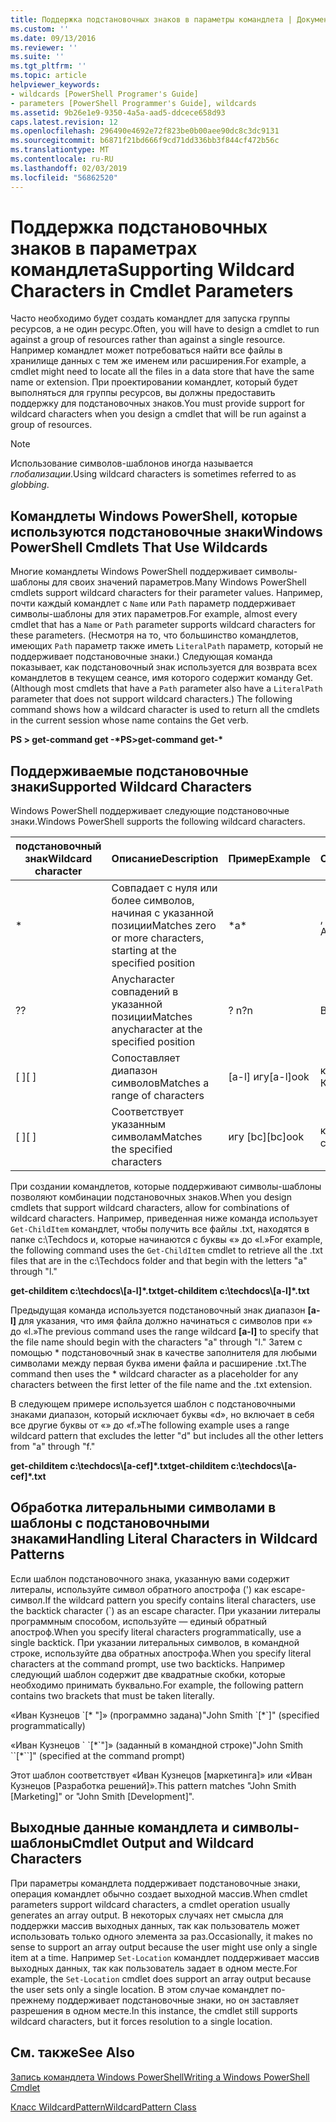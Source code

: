 ```yaml
---
title: Поддержка подстановочных знаков в параметры командлета | Документация Майкрософт
ms.custom: ''
ms.date: 09/13/2016
ms.reviewer: ''
ms.suite: ''
ms.tgt_pltfrm: ''
ms.topic: article
helpviewer_keywords:
- wildcards [PowerShell Programer's Guide]
- parameters [PowerShell Programmer's Guide], wildcards
ms.assetid: 9b26e1e9-9350-4a5a-aad5-ddcece658d93
caps.latest.revision: 12
ms.openlocfilehash: 296490e4692e72f823be0b00aee90dc8c3dc9131
ms.sourcegitcommit: b6871f21bd666f9cd71dd336bb3f844cf472b56c
ms.translationtype: MT
ms.contentlocale: ru-RU
ms.lasthandoff: 02/03/2019
ms.locfileid: "56862520"
---
```

# <a name="supporting-wildcard-characters-in-cmdlet-parameters"></a><span data-ttu-id="602ec-102">Поддержка подстановочных знаков в параметрах командлета</span><span class="sxs-lookup"><span data-stu-id="602ec-102">Supporting Wildcard Characters in Cmdlet Parameters</span></span>

<span data-ttu-id="602ec-103">Часто необходимо будет создать командлет для запуска группы ресурсов, а не один ресурс.</span><span class="sxs-lookup"><span data-stu-id="602ec-103">Often, you will have to design a cmdlet to run against a group of resources rather than against a single resource.</span></span> <span data-ttu-id="602ec-104">Например командлет может потребоваться найти все файлы в хранилище данных с тем же именем или расширения.</span><span class="sxs-lookup"><span data-stu-id="602ec-104">For example, a cmdlet might need to locate all the files in a data store that have the same name or extension.</span></span> <span data-ttu-id="602ec-105">При проектировании командлет, который будет выполняться для группы ресурсов, вы должны предоставить поддержку для подстановочных знаков.</span><span class="sxs-lookup"><span data-stu-id="602ec-105">You must provide support for wildcard characters when you design a cmdlet that will be run against a group of resources.</span></span>

> [!NOTE]
> <span data-ttu-id="602ec-106">Использование символов-шаблонов иногда называется *глобализации*.</span><span class="sxs-lookup"><span data-stu-id="602ec-106">Using wildcard characters is sometimes referred to as *globbing*.</span></span>

## <a name="windows-powershell-cmdlets-that-use-wildcards"></a><span data-ttu-id="602ec-107">Командлеты Windows PowerShell, которые используются подстановочные знаки</span><span class="sxs-lookup"><span data-stu-id="602ec-107">Windows PowerShell Cmdlets That Use Wildcards</span></span>

 <span data-ttu-id="602ec-108">Многие командлеты Windows PowerShell поддерживает символы-шаблоны для своих значений параметров.</span><span class="sxs-lookup"><span data-stu-id="602ec-108">Many Windows PowerShell cmdlets support wildcard characters for their parameter values.</span></span> <span data-ttu-id="602ec-109">Например, почти каждый командлет с `Name` или `Path` параметр поддерживает символы-шаблоны для этих параметров.</span><span class="sxs-lookup"><span data-stu-id="602ec-109">For example, almost every cmdlet that has a `Name` or `Path` parameter supports wildcard characters for these parameters.</span></span> <span data-ttu-id="602ec-110">(Несмотря на то, что большинство командлетов, имеющих `Path` параметр также иметь `LiteralPath` параметр, который не поддерживает подстановочные знаки.) Следующая команда показывает, как подстановочный знак используется для возврата всех командлетов в текущем сеансе, имя которого содержит команду Get.</span><span class="sxs-lookup"><span data-stu-id="602ec-110">(Although most cmdlets that have a `Path` parameter also have a `LiteralPath` parameter that does not support wildcard characters.) The following command shows how a wildcard character is used to return all the cmdlets in the current session whose name contains the Get verb.</span></span>

 <span data-ttu-id="602ec-111">**PS > get-command get -\***</span><span class="sxs-lookup"><span data-stu-id="602ec-111">**PS>get-command get-\***</span></span>

## <a name="supported-wildcard-characters"></a><span data-ttu-id="602ec-112">Поддерживаемые подстановочные знаки</span><span class="sxs-lookup"><span data-stu-id="602ec-112">Supported Wildcard Characters</span></span>

<span data-ttu-id="602ec-113">Windows PowerShell поддерживает следующие подстановочные знаки.</span><span class="sxs-lookup"><span data-stu-id="602ec-113">Windows PowerShell supports the following wildcard characters.</span></span>

|<span data-ttu-id="602ec-114">подстановочный знак</span><span class="sxs-lookup"><span data-stu-id="602ec-114">Wildcard character</span></span>|<span data-ttu-id="602ec-115">Описание</span><span class="sxs-lookup"><span data-stu-id="602ec-115">Description</span></span>|<span data-ttu-id="602ec-116">Пример</span><span class="sxs-lookup"><span data-stu-id="602ec-116">Example</span></span>|<span data-ttu-id="602ec-117">Совпадения</span><span class="sxs-lookup"><span data-stu-id="602ec-117">Matches</span></span>|<span data-ttu-id="602ec-118">Не соответствует</span><span class="sxs-lookup"><span data-stu-id="602ec-118">Does not match</span></span>|
|------------------------|-----------------|-------------|-------------|--------------------|
|*|<span data-ttu-id="602ec-119">Совпадает с нуля или более символов, начиная с указанной позиции</span><span class="sxs-lookup"><span data-stu-id="602ec-119">Matches zero or more characters, starting at the specified position</span></span>|<span data-ttu-id="602ec-120">\*</span><span class="sxs-lookup"><span data-stu-id="602ec-120">a\*</span></span>|<span data-ttu-id="602ec-121">, Ag Apple</span><span class="sxs-lookup"><span data-stu-id="602ec-121">A, ag, Apple</span></span>||
|<span data-ttu-id="602ec-122">?</span><span class="sxs-lookup"><span data-stu-id="602ec-122">?</span></span>|<span data-ttu-id="602ec-123">Anycharacter совпадений в указанной позиции</span><span class="sxs-lookup"><span data-stu-id="602ec-123">Matches anycharacter at the specified position</span></span>|<span data-ttu-id="602ec-124">? n</span><span class="sxs-lookup"><span data-stu-id="602ec-124">?n</span></span>|<span data-ttu-id="602ec-125">В, на</span><span class="sxs-lookup"><span data-stu-id="602ec-125">An, in, on</span></span>|<span data-ttu-id="602ec-126">запустили</span><span class="sxs-lookup"><span data-stu-id="602ec-126">ran</span></span>|
|<span data-ttu-id="602ec-127">[ ]</span><span class="sxs-lookup"><span data-stu-id="602ec-127">[ ]</span></span>|<span data-ttu-id="602ec-128">Сопоставляет диапазон символов</span><span class="sxs-lookup"><span data-stu-id="602ec-128">Matches a range of characters</span></span>|<span data-ttu-id="602ec-129">[a-l] игу</span><span class="sxs-lookup"><span data-stu-id="602ec-129">[a-l]ook</span></span>|<span data-ttu-id="602ec-130">книги, оформление, Кука</span><span class="sxs-lookup"><span data-stu-id="602ec-130">book, cook, look</span></span>|<span data-ttu-id="602ec-131">заняло</span><span class="sxs-lookup"><span data-stu-id="602ec-131">took</span></span>|
|<span data-ttu-id="602ec-132">[ ]</span><span class="sxs-lookup"><span data-stu-id="602ec-132">[ ]</span></span>|<span data-ttu-id="602ec-133">Соответствует указанным символам</span><span class="sxs-lookup"><span data-stu-id="602ec-133">Matches the specified characters</span></span>|<span data-ttu-id="602ec-134">игу [bc]</span><span class="sxs-lookup"><span data-stu-id="602ec-134">[bc]ook</span></span>|<span data-ttu-id="602ec-135">книги, Кука</span><span class="sxs-lookup"><span data-stu-id="602ec-135">book, cook</span></span>|<span data-ttu-id="602ec-136">внешний вид</span><span class="sxs-lookup"><span data-stu-id="602ec-136">look</span></span>|

<span data-ttu-id="602ec-137">При создании командлетов, которые поддерживают символы-шаблоны позволяют комбинации подстановочных знаков.</span><span class="sxs-lookup"><span data-stu-id="602ec-137">When you design cmdlets that support wildcard characters, allow for combinations of wildcard characters.</span></span> <span data-ttu-id="602ec-138">Например, приведенная ниже команда использует `Get-ChildItem` командлет, чтобы получить все файлы .txt, находятся в папке c:\Techdocs и, которые начинаются с буквы «» до «l.»</span><span class="sxs-lookup"><span data-stu-id="602ec-138">For example, the following command uses the `Get-ChildItem` cmdlet to retrieve all the .txt files that are in the c:\Techdocs folder and that begin with the letters "a" through "l."</span></span>

<span data-ttu-id="602ec-139">**get-childitem c:\techdocs\\[a-l]\*.txt**</span><span class="sxs-lookup"><span data-stu-id="602ec-139">**get-childitem c:\techdocs\\[a-l]\*.txt**</span></span>

<span data-ttu-id="602ec-140">Предыдущая команда используется подстановочный знак диапазон **[a-l]** для указания, что имя файла должно начинаться с символов при «» до «l.»</span><span class="sxs-lookup"><span data-stu-id="602ec-140">The previous command uses the range wildcard **[a-l]** to specify that the file name should begin with the characters "a" through "l."</span></span> <span data-ttu-id="602ec-141">Затем с помощью \* подстановочный знак в качестве заполнителя для любыми символами между первая буква имени файла и расширение .txt.</span><span class="sxs-lookup"><span data-stu-id="602ec-141">The command then uses the \* wildcard character as a placeholder for any characters between the first letter of the file name and the .txt extension.</span></span>

<span data-ttu-id="602ec-142">В следующем примере используется шаблон с подстановочными знаками диапазон, который исключает буквы «d», но включает в себя все другие буквы от «» до «f.»</span><span class="sxs-lookup"><span data-stu-id="602ec-142">The following example uses a range wildcard pattern that excludes the letter "d" but includes all the other letters from "a" through "f."</span></span>

<span data-ttu-id="602ec-143">**get-childitem c:\techdocs\\[a-cef]\*.txt**</span><span class="sxs-lookup"><span data-stu-id="602ec-143">**get-childitem c:\techdocs\\[a-cef]\*.txt**</span></span>

## <a name="handling-literal-characters-in-wildcard-patterns"></a><span data-ttu-id="602ec-144">Обработка литеральными символами в шаблоны с подстановочными знаками</span><span class="sxs-lookup"><span data-stu-id="602ec-144">Handling Literal Characters in Wildcard Patterns</span></span>

<span data-ttu-id="602ec-145">Если шаблон подстановочного знака, указанную вами содержит литералы, используйте символ обратного апострофа (') как escape-символ.</span><span class="sxs-lookup"><span data-stu-id="602ec-145">If the wildcard pattern you specify contains literal characters, use the backtick character (\`) as an escape character.</span></span> <span data-ttu-id="602ec-146">При указании литералы программным способом, используйте — единый обратный апостроф.</span><span class="sxs-lookup"><span data-stu-id="602ec-146">When you specify literal characters programmatically, use a single backtick.</span></span> <span data-ttu-id="602ec-147">При указании литеральных символов, в командной строке, используйте два обратных апострофа.</span><span class="sxs-lookup"><span data-stu-id="602ec-147">When you specify literal characters at the command prompt, use two backticks.</span></span> <span data-ttu-id="602ec-148">Например следующий шаблон содержит две квадратные скобки, которые необходимо принимать буквально.</span><span class="sxs-lookup"><span data-stu-id="602ec-148">For example, the following pattern contains two brackets that must be taken literally.</span></span>

<span data-ttu-id="602ec-149">«Иван Кузнецов \`[\* "]» (программно задана)</span><span class="sxs-lookup"><span data-stu-id="602ec-149">"John Smith \`[\*\`]" (specified programmatically)</span></span>

<span data-ttu-id="602ec-150">«Иван Кузнецов \` \`[\*\`"]» (заданный в командной строке)</span><span class="sxs-lookup"><span data-stu-id="602ec-150">"John Smith \`\`[\*\`\`]"  (specified at the command prompt)</span></span>

<span data-ttu-id="602ec-151">Этот шаблон соответствует «Иван Кузнецов [маркетинга]» или «Иван Кузнецов [Разработка решений]».</span><span class="sxs-lookup"><span data-stu-id="602ec-151">This pattern matches "John Smith [Marketing]" or "John Smith [Development]".</span></span>

## <a name="cmdlet-output-and-wildcard-characters"></a><span data-ttu-id="602ec-152">Выходные данные командлета и символы-шаблоны</span><span class="sxs-lookup"><span data-stu-id="602ec-152">Cmdlet Output and Wildcard Characters</span></span>

<span data-ttu-id="602ec-153">При параметры командлета поддерживает подстановочные знаки, операция командлет обычно создает выходной массив.</span><span class="sxs-lookup"><span data-stu-id="602ec-153">When cmdlet parameters support wildcard characters, a cmdlet operation usually generates an array output.</span></span> <span data-ttu-id="602ec-154">В некоторых случаях нет смысла для поддержки массив выходных данных, так как пользователь может использовать только одного элемента за раз.</span><span class="sxs-lookup"><span data-stu-id="602ec-154">Occasionally, it makes no sense to support an array output because the user might use only a single item at a time.</span></span> <span data-ttu-id="602ec-155">Например `Set-Location` командлет поддерживает массив выходных данных, так как пользователь задает в одном месте.</span><span class="sxs-lookup"><span data-stu-id="602ec-155">For example, the `Set-Location` cmdlet does support an array output because the user sets only a single location.</span></span> <span data-ttu-id="602ec-156">В этом случае командлет по-прежнему поддерживает подстановочные знаки, но он заставляет разрешения в одном месте.</span><span class="sxs-lookup"><span data-stu-id="602ec-156">In this instance, the cmdlet still supports wildcard characters, but it forces resolution to a single location.</span></span>

## <a name="see-also"></a><span data-ttu-id="602ec-157">См. также</span><span class="sxs-lookup"><span data-stu-id="602ec-157">See Also</span></span>

[<span data-ttu-id="602ec-158">Запись командлета Windows PowerShell</span><span class="sxs-lookup"><span data-stu-id="602ec-158">Writing a Windows PowerShell Cmdlet</span></span>](./writing-a-windows-powershell-cmdlet.md)

[<span data-ttu-id="602ec-159">Класс WildcardPattern</span><span class="sxs-lookup"><span data-stu-id="602ec-159">WildcardPattern Class</span></span>](/dotnet/api/system.management.automation.wildcardpattern)
